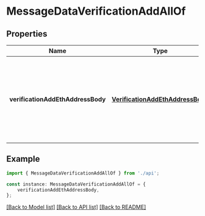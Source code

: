 # MessageDataVerificationAddAllOf


## Properties

Name | Type | Description | Notes
------------ | ------------- | ------------- | -------------
**verificationAddEthAddressBody** | [**VerificationAddEthAddressBody**](VerificationAddEthAddressBody.md) | Contains the blockchain address being verified, along with cryptographic proof of ownership through a signature. | [default to undefined]

## Example

```typescript
import { MessageDataVerificationAddAllOf } from './api';

const instance: MessageDataVerificationAddAllOf = {
    verificationAddEthAddressBody,
};
```

[[Back to Model list]](../README.md#documentation-for-models) [[Back to API list]](../README.md#documentation-for-api-endpoints) [[Back to README]](../README.md)
